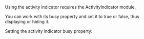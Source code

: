 Using the activity indicator requires the ActivityIndicator module.

You can work with its busy property and set it to true or false, thus displaying or hiding it.

Setting the activity indicator busy property:
<snippet id='activity-indicator-setting-busy-html'/>